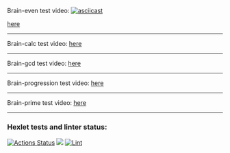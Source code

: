 Brain-even test video:
[![asciicast](https://asciinema.org/a/V4OiY06tVWI4UGTUv8yCZGo6d.svg)](https://asciinema.org/a/V4OiY06tVWI4UGTUv8yCZGo6d)

 <a href="https://asciinema.org/a/iyN3faxMtZ7mg3AXJmeywqdLW" target="_blank">here</a>
***
Brain-calc test video: <a href="https://asciinema.org/a/LYk1hsEfTB9rp9KHZlZqzyLzq" target="_blank">here</a>
***
Brain-gcd test video: <a href="https://asciinema.org/a/XhoM8N6cLn0SETXDNt8F85jmM" target="_blank">here</a>
***
Brain-progression test video: <a href="https://asciinema.org/a/mynbK9KDACo680KasbCa0DEt3" target="_blank">here</a>
***
Brain-prime test video: <a href="https://asciinema.org/a/3Mw5T7RNRzyxOIjjxVO8vHvBA" target="_blank">here</a>
***
### Hexlet tests and linter status:
[![Actions Status](https://github.com/arinamark/python-project-lvl1/workflows/hexlet-check/badge.svg)](https://github.com/arinamark/python-project-lvl1/actions)
<a href="https://codeclimate.com/github/arinamark/python-project-lvl1/maintainability"><img src="https://api.codeclimate.com/v1/badges/80b83d2e35a5b22026f0/maintainability" /></a>
[![Lint](https://github.com/arinamark/python-project-lvl1/actions/workflows/lint.yml/badge.svg)](https://github.com/arinamark/python-project-lvl1/actions/workflows/lint.yml)